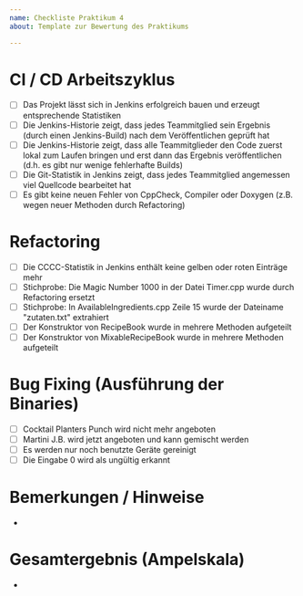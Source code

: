 ```yaml
---
name: Checkliste Praktikum 4
about: Template zur Bewertung des Praktikums

---
```


# CI / CD Arbeitszyklus
- [ ] Das Projekt lässt sich in Jenkins erfolgreich bauen und erzeugt entsprechende Statistiken
- [ ] Die Jenkins-Historie zeigt, dass jedes Teammitglied sein Ergebnis (durch einen Jenkins-Build) nach dem Veröffentlichen geprüft hat
- [ ] Die Jenkins-Historie zeigt, dass alle Teammitglieder  den Code zuerst lokal zum Laufen bringen und erst dann das Ergebnis veröffentlichen (d.h. es gibt nur wenige fehlerhafte Builds)
- [ ] Die Git-Statistik in Jenkins zeigt, dass jedes Teammitglied angemessen viel Quellcode bearbeitet hat
- [ ] Es gibt keine neuen Fehler von CppCheck, Compiler oder Doxygen (z.B. wegen neuer Methoden durch Refactoring)

# Refactoring
- [ ] Die CCCC-Statistik in Jenkins enthält keine gelben oder roten Einträge mehr
- [ ] Stichprobe: Die Magic Number 1000 in der Datei Timer.cpp wurde durch Refactoring ersetzt
- [ ] Stichprobe: In AvailableIngredients.cpp Zeile 15 wurde der Dateiname "zutaten.txt" extrahiert
- [ ] Der Konstruktor von RecipeBook wurde in mehrere Methoden aufgeteilt
- [ ] Der Konstruktor von MixableRecipeBook wurde in mehrere Methoden aufgeteilt

# Bug Fixing (Ausführung der Binaries)
- [ ] Cocktail Planters Punch wird nicht mehr angeboten
- [ ] Martini J.B. wird jetzt angeboten und kann gemischt werden 
- [ ] Es werden nur noch benutzte Geräte gereinigt
- [ ] Die Eingabe 0 wird als ungültig erkannt

# Bemerkungen / Hinweise
- 

# Gesamtergebnis (Ampelskala)
- 